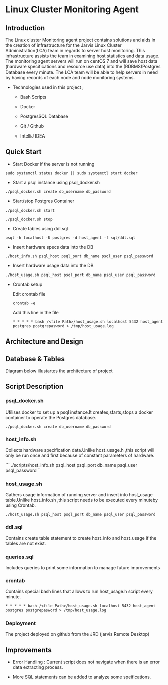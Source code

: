 # Linux Cluster Monitoring Agent


## Introduction
The Linux cluster Monitoring agent project contains solutions and aids in the creation of infrastructure for the Jarvis Linux Cluster Administration(LCA) team in regards to server host monitoring. This infrastructure assists the team in examining host statistics and data usage. The monitoring agent servers will run on centOS 7 and will save host data (hardware specifications and resource use data) into the (RDBMS)Postgres Database every minute. The LCA team will be able to help servers in need by having records of each node and node monitoring systems.

- Technologies used in this project ;

     - Bash Scripts 
 
     - Docker
 
     - PostgresSQL Database 
 
     - Git / Github
 
    -  IntelliJ IDEA 


## Quick Start

- Start Docker if the server is not running 

```sudo systemctl status docker || sudo systemctl start docker```

- Start a psql instance using psql_docker.sh

```./psql_docker.sh create db_username db_password```

- Start/stop Postgres Container

```./psql_docker.sh start ```

```./psql_docker.sh stop ``` 

- Create tables using ddl.sql

``` psql -h localhost -U postgres -d host_agent -f sql/ddl.sql ```

- Insert hardware specs data into the DB

 ```./host_info.sh psql_host psql_port db_name psql_user psql_password ```
 
- Insert hardware usage data into the DB

```./host_usage.sh psql_host psql_port db_name psql_user psql_password ```

- Crontab setup

  Edit crontab file 
  
    ``` crontab -e ```
    
  Add this line in the file
  
  ``` * * * * * bash /<file Path>/host_usage.sh localhost 5432 host_agent postgres postgrepasword > /tmp/host_usage.log ```

## Architecture and Design



## Database & Tables

Diagram below illustartes the architecture of project

## Script Description

### psql_docker.sh

Utilises docker to set up a psql instance.It creates,starts,stops a docker container to operate the Postgres database.


```./psql_docker.sh create db_username db_password```

### host_info.sh

Collects hardware specification data.Unlike host_usage.h ,this script will only be run once and first because of constant parameters of hardware.

``` ./scripts/host_info.sh psql_host psql_port db_name psql_user psql_password ``

### host_usage.sh

Gathers usage information of running server and insert into host_usage table.Unlike host_info.sh ,this script needs to be executed every minuteby using Crontab.

```./host_usage.sh psql_host psql_port db_name psql_user psql_password ```

### ddl.sql

Contains create table statement to create host_info and host_usage if the tables are not exist.

### queries.sql

Includes queries to print some information to manage future improvements

### crontab

Contains special bash lines that allows to run host_usage.h script every minute.

 ``` * * * * * bash /<file Path>/host_usage.sh localhost 5432 host_agent postgres postgrepasword > /tmp/host_usage.log ```


### Deployment

The project deployed on github from the JRD (jarvis Remote Desktop)

## Improvements

- Error Handling : Current script does not navigate when there is an error data extracting process.

- More SQL statements can be added to analyze some speifications.
